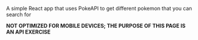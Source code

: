 A simple React app that uses PokeAPI to get different pokemon that you can search for

**NOT OPTIMIZED FOR MOBILE DEVICES; THE PURPOSE OF THIS PAGE IS AN API EXERCISE**
